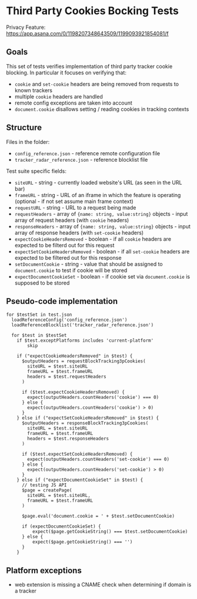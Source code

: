 # Third Party Cookies Bocking Tests

Privacy Feature: https://app.asana.com/0/1198207348643509/1199093921854081/f

## Goals

This set of tests verifies implementation of third party tracker cookie blocking. In particular it focuses on verifying that:

- `cookie` and `set-cookie` headers are being removed from requests to known trackers
- multiple `cookie` headers are handled
- remote config exceptions are taken into account
- `document.cookie` disallows setting / reading cookies in tracking contexts

## Structure

Files in the folder:
- `config_reference.json` - reference remote configuration file
- `tracker_radar_reference.json` - reference blocklist file

Test suite specific fields:

- `siteURL` - string - currently loaded website's URL (as seen in the URL bar)
- `frameURL` - string - URL of an iframe in which the feature is operating (optional - if not set assume main frame context)
- `requestURL` - string - URL to a request being made
- `requestHeaders` - array of `{name: string, value:string}` objects - input array of request headers (with `cookie` headers)
- `responseHeaders` - array of `{name: string, value:string}` objects - input array of response headers (with `set-cookie` headers)
- `expectCookieHeadersRemoved` - boolean - if all `cookie` headers are expected to be filterd out for this request
- `expectSetCookieHeadersRemoved` - boolean - if all `set-cookie` headers are expected to be filtered out for this response
- `setDocumentCookie` - string - value that should be assigned to `document.cookie` to test if cookie will be stored
- `expectDocumentCookieSet` - boolean - if cookie set via `document.cookie` is supposed to be stored

## Pseudo-code implementation

```
for $testSet in test.json
  loadReferenceConfig('config_reference.json')
  loadReferenceBlocklist('tracker_radar_reference.json')

  for $test in $testSet
    if $test.exceptPlatforms includes 'current-platform'
        skip

    if ("expectCookieHeadersRemoved" in $test) {
      $outputHeaders = requestBlockTracking3pCookies(
        siteURL = $test.siteURL
        frameURL = $test.frameURL
        headers = $test.requestHeaders
      )
      
      if ($test.expectCookieHeadersRemoved) {
        expect(outputHeaders.countHeaders('cookie') === 0)
      } else {
        expect(outputHeaders.countHeaders('cookie') > 0)
      }
    } else if ("expectSetCookieHeadersRemoved" in $test) {
      $outputHeaders = responseBlockTracking3pCookies(
        siteURL = $test.siteURL
        frameURL = $test.frameURL
        headers = $test.responseHeaders
      )
      
      if ($test.expectSetCookieHeadersRemoved) {
        expect(outputHeaders.countHeaders('set-cookie') === 0)
      } else {
        expect(outputHeaders.countHeaders('set-cookie') > 0)
      }
    } else if ("expectDocumentCookieSet" in $test) {
      // testing JS API
      $page = createPage(
        siteURL = $test.siteURL,
        frameURL = $test.frameURL
      )

      $page.eval('document.cookie = ' + $test.setDocumentCookie)
      
      if (expectDocumentCookieSet) {
          expect($page.getCookieString() === $test.setDocumentCookie)
      } else {
          expect($page.getCookieString() === '')
      }
    }
```

## Platform exceptions

- web extension is missing a CNAME check when determining if domain is a tracker
